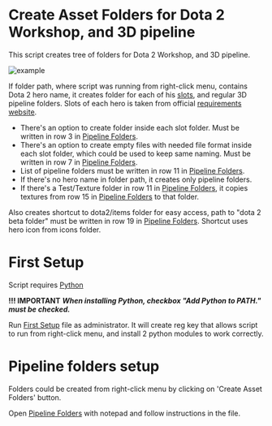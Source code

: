 # Create Asset Folders for Dota 2 Workshop, and 3D pipeline
 
 This script creates tree of folders for Dota 2 Workshop, and 3D pipeline.
 
 ![example](https://i.imgur.com/I8dLviU.gif)
 
 If folder path, where script was running from right-click menu, contains Dota 2 hero name, it creates folder for each of his [slots](hero_and_slots.csv), and regular 3D pipeline folders.
 Slots of each hero is taken from official [requirements website](https://www.dota2.com/workshop/requirements/).
 
  - There's an option to create folder inside each slot folder. Must be written in row 3 in [Pipeline Folders](pipeline_folders.csv).
  - There's an option to create empty files with needed file format inside each slot folder, which could be used to keep same naming. Must be written in row 7 in [Pipeline Folders](pipeline_folders.csv).
  - List of pipeline folders must be written in row 11 in [Pipeline Folders](pipeline_folders.csv).
  - If there's no hero name in folder path, it creates only pipeline folders.
  - If there's a Test/Texture folder in row 11 in [Pipeline Folders](pipeline_folders.csv), it copies textures from row 15 in [Pipeline Folders](pipeline_folders.csv) to that folder.

 Also creates shortcut to dota2/items folder for easy access, path to "dota 2 beta folder" must be written in row 19 in [Pipeline Folders](pipeline_folders.csv). Shortcut uses hero icon from icons folder.
 
# First Setup

 Script requires [Python](https://www.python.org/downloads/)
 
 **!!!  IMPORTANT** ***When installing Python, checkbox "Add Python to PATH." must be checked.***
 
 Run [First Setup](First_setup.bat) file as administrator. 
 It will create reg key that allows script to run from right-click menu, and install 2 python modules to work correctly.

# Pipeline folders setup

 Folders could be created from right-click menu by clicking on 'Create Asset Folders' button.
 
 Open [Pipeline Folders](pipeline_folders.csv) with notepad and follow instructions in the file.